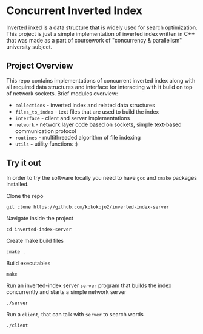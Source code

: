 # Concurrent Inverted Index
Inverted inxed is a data structure that is widely used for search optimization. This project is just a simple implementation of inverted index written in C++ that was made as a part of coursework of "concurrency & parallelism" university subject.
## Project Overview
This repo contains implementations of concurrent inverted index along with all required data structures and interface for interacting with it build on top of network sockets.
Brief modules overview:
- `collections` - inverted index and related data structures
- `files_to_index` - text files that are used to build the index
- `interface` - client and server implementations
- `network` - network layer code based on sockets, simple text-based communication protocol
- `routines` - multithreaded algorithm of file indexing
- `utils` - utility functions :)
## Try it out
In order to try the software locally you need to have `gcc` and `cmake` packages
installed.

Clone the repo
```
git clone https://github.com/kokokojo2/inverted-index-server
```

Navigate inside the project
```
cd inverted-index-server
```

Create make build files
```
cmake .
```

Build executables
```
make
```

Run an inverted-index server `server` program that builds the index concurrently
and starts a simple network server
```
./server
```


Run a `client`, that can talk with `server` to search words
```
./client
```
